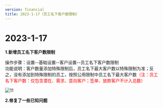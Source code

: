 ```yaml
---
version: financial
title: 2023-1-17（员工名下客户数限制）
---
```

# 2﻿023-1-17

<ImageViewer/>

**1.新增员工名下客户数限制**

操作步骤：设置--基础设置--客户设置--员工名下客户数限制  
功能说明：客户数量添加特殊限制后，员工名下最大客户数以特殊限制为准；反之，没有添加到特殊限制的员工，按照公用限制中员工名下最大客户数<span style="color:red">（注：员工名下客户数：仅包含潜在、需求、意向客户；签单、放款客户不计入总数）</span>  

![11](/assets/media/1.17.1.png "11")

**2﻿.修复了一些已知问题**